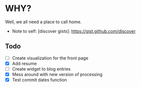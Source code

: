 # WHY? 

Well, we all need a place to call home.

* Note to self: [discover gists]: https://gist.github.com/discover 

## Todo
- [ ] Create visualization for the front page
- [x] Add resume
- [ ] Create widget to blog entries
- [x] Mess around with new version of processing
- [x] Test commit dates function

